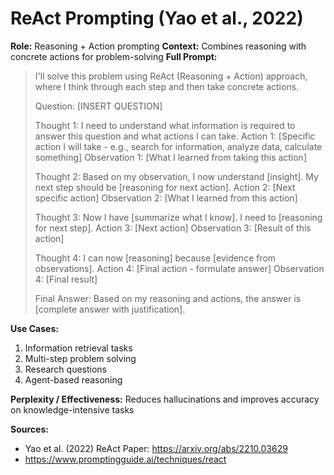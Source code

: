 # ReAct Prompting (Yao et al., 2022)

**Role:** Reasoning + Action prompting
**Context:** Combines reasoning with concrete actions for problem-solving
**Full Prompt:**
> I'll solve this problem using ReAct (Reasoning + Action) approach, where I think through each step and then take concrete actions.
>
> Question: [INSERT QUESTION]
>
> Thought 1: I need to understand what information is required to answer this question and what actions I can take.
> Action 1: [Specific action I will take - e.g., search for information, analyze data, calculate something]
> Observation 1: [What I learned from taking this action]
>
> Thought 2: Based on my observation, I now understand [insight]. My next step should be [reasoning for next action].
> Action 2: [Next specific action]
> Observation 2: [What I learned from this action]
>
> Thought 3: Now I have [summarize what I know]. I need to [reasoning for next step].
> Action 3: [Next action]
> Observation 3: [Result of this action]
>
> Thought 4: I can now [reasoning] because [evidence from observations].
> Action 4: [Final action - formulate answer]
> Observation 4: [Final result]
>
> Final Answer: Based on my reasoning and actions, the answer is [complete answer with justification].

**Use Cases:**
1. Information retrieval tasks
2. Multi-step problem solving
3. Research questions
4. Agent-based reasoning

**Perplexity / Effectiveness:** Reduces hallucinations and improves accuracy on knowledge-intensive tasks

**Sources:**
- Yao et al. (2022) ReAct Paper: https://arxiv.org/abs/2210.03629
- https://www.promptingguide.ai/techniques/react 